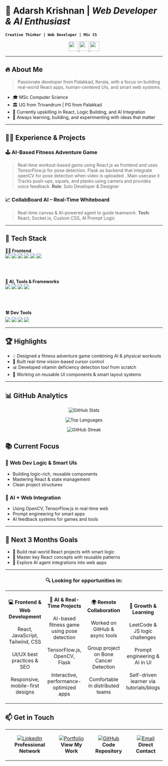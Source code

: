 # 👋 Adarsh Krishnan | *Web Developer & AI Enthusiast*

**`Creative Thinker | Web Developer | MSc CS`**
<p align="center">
  <a href="https://www.linkedin.com/in/adarshkrishnanp">
    <img src="https://img.shields.io/badge/-LinkedIn-blue?style=flat-square&logo=linkedin"  height="30"/>
  </a>
  <a href="https://github.com/AdarshKrishnan007">
    <img src="https://img.shields.io/badge/-GitHub-181717?style=flat-square&logo=github"  height="30" />
  </a>
  <a href="mailto:adarshkrishnanpalayil@gamil.com">
    <img src="https://img.shields.io/badge/-Email-D14836?style=flat-square&logo=gmail&logoColor=white"  height="30" />
  </a>
</p>


---
## 🔥 About Me

> Passionate developer from Palakkad, Kerala, with a focus on building real-world React apps, human-centered UIs, and smart web systems.

- 🎓 MSc Computer Science 
- 🏛️ UG from Trivandrum | PG from Palakkad
- 🌱 Currently upskilling in React, Logic Building, and AI Integration
- 🧠 Always learning, building, and experimenting with ideas that matter

---

## 🧑‍💻 Experience & Projects

### 🕹️ **AI-Based Fitness Adventure Game**
> Real-time workout-based game using React.js as frontend and uses TensorFlow.js for pose detection. Flask as backend that integrate openCV for pose detection when video is uploaded . Main usecase it Tracks push-ups, squats, and planks using camera and provides voice feedback.
> **Role**: Solo Developer & Designer



### 📈 **CollabBoard AI – Real-Time Whiteboard**
> Real-time canvas & AI-powered agent to guide teamwork.
> **Tech**: React, Socket.io, Custom CSS, AI Prompt Logic

---

## 🧰 Tech Stack

<p align="center">

<!-- Frontend -->
<strong>👨‍🎨 Frontend</strong><br>
<img src="https://img.shields.io/badge/React-20232A?style=for-the-badge&logo=react" />
<img src="https://img.shields.io/badge/HTML5-E34F26?style=for-the-badge&logo=html5&logoColor=white" />
<img src="https://img.shields.io/badge/CSS3-1572B6?style=for-the-badge&logo=css3&logoColor=white" />
<img src="https://img.shields.io/badge/JavaScript-F7DF1E?style=for-the-badge&logo=javascript" />
<img src="https://img.shields.io/badge/Tailwind_CSS-38B2AC?style=for-the-badge&logo=tailwind-css&logoColor=white" />
<img src="https://img.shields.io/badge/Bootstrap-563D7C?style=for-the-badge&logo=bootstrap&logoColor=white" />

<br><br>

<!-- Tools & Frameworks -->
<strong>🧠 AI, Tools & Frameworks</strong><br>
<img src="https://img.shields.io/badge/TensorFlow.js-FF6F00?style=for-the-badge&logo=tensorflow" />
<img src="https://img.shields.io/badge/OpenCV-5C3EE8?style=for-the-badge&logo=opencv&logoColor=white" />
<img src="https://img.shields.io/badge/Flask-000000?style=for-the-badge&logo=flask&logoColor=white" />
<img src="https://img.shields.io/badge/WordPress-21759B?style=for-the-badge&logo=wordpress&logoColor=white" />

<br><br>

<!-- Dev Tools -->
<strong>🛠️ Dev Tools</strong><br>
<img src="https://img.shields.io/badge/VS_Code-007ACC?style=for-the-badge&logo=visual-studio-code&logoColor=white" />
<img src="https://img.shields.io/badge/Git-F05032?style=for-the-badge&logo=git&logoColor=white" />
<img src="https://img.shields.io/badge/GitHub-181717?style=for-the-badge&logo=github" />
<img src="https://img.shields.io/badge/Chrome_DevTools-4285F4?style=for-the-badge&logo=google-chrome&logoColor=white" />

</p>

---

## 🏆 Highlights

- 💡 Designed a fitness adventure game combining AI & physical workouts
- 📸 Built real-time vision-based cursor control
- 📊 Developed vitamin deficiency detection tool from scratch
- 🎨 Working on reusable UI components & smart layout systems

---

## 📊 **GitHub Analytics**

<div align="center">

![GitHub Stats](https://github-readme-stats.vercel.app/api?username=AdarshKrishnan007&show_icons=true&theme=radical&hide_border=true&count_private=true)

![Top Languages](https://github-readme-stats.vercel.app/api/top-langs/?username=AdarshKrishnan007&layout=compact&theme=radical&hide_border=true)

![GitHub Streak](https://github-readme-streak-stats.herokuapp.com/?user=AdarshKrishnan007&theme=radical&hide_border=true)

</div>

## 📚 Current Focus

### 🚀 Web Dev Logic & Smart UIs
- Building logic-rich, reusable components
- Mastering React & state management
- Clean project structures

### 🤖 AI + Web Integration
- Using OpenCV, TensorFlow.js in real-time web
- Prompt engineering for smart apps
- AI feedback systems for games and tools

---

## 🎯 Next 3 Months Goals
- 🚀 Build real-world React projects with smart logic
- 📘 Master key React concepts with reusable patterns
- 🧠 Explore AI agent integrations into web apps

---

<div align="center">

### 🔍 **Looking for opportunities in:**

</div>

<table>
<tr>
<td align="center" width="25%">

**💻 Frontend & Web Development**  
<br>
React, JavaScript, Tailwind, CSS  
<br>
UI/UX best practices & SEO  
<br>
Responsive, mobile-first designs

</td>
<td align="center" width="25%">

**🧠 AI & Real-Time Projects**  
<br>
AI-based fitness game using pose detection  
<br>
TensorFlow.js, OpenCV, Flask  
<br>
Interactive, performance-optimized apps

</td>
<td align="center" width="25%">

**🌍 Remote Collaboration**  
<br>
Worked on GitHub & async tools  
<br>
Group project on Bone Cancer Detection  
<br>
Comfortable in distributed teams

</td>
<td align="center" width="25%">

**🚀 Growth & Learning**  
<br>
LeetCode & JS logic challenges  
<br>
Prompt engineering & AI in UI  
<br>
Self-driven learner via tutorials/blogs

</td>
</tr>
</table>


## 📫 **Get in Touch**

<div align="center">

<table>
<tr>
<td align="center">

[![LinkedIn](https://img.shields.io/badge/LinkedIn-0077B5?style=for-the-badge&logo=linkedin&logoColor=white)](https://www.linkedin.com/in/adarshkrishnanp)
<br>
**Professional Network**

</td>
<td align="center">

[![Portfolio](https://img.shields.io/badge/Portfolio-FF5722?style=for-the-badge&logo=google-chrome&logoColor=white)](https://adarshkrishnanp-portfolio-website.netlify.app/)
<br>
**View My Work**

</td>
<td align="center">

[![GitHub](https://img.shields.io/badge/GitHub-100000?style=for-the-badge&logo=github&logoColor=white)](https://github.com/AdarshKrishnan007)
<br>
**Code Repository**

</td>
<td align="center">

[![Email](https://img.shields.io/badge/Email-D14836?style=for-the-badge&logo=gmail&logoColor=white)](mailto:adarshkrishnanpalayil@gamil.com)
<br>
**Direct Contact**

</td>
</tr>
</table>

</div>

